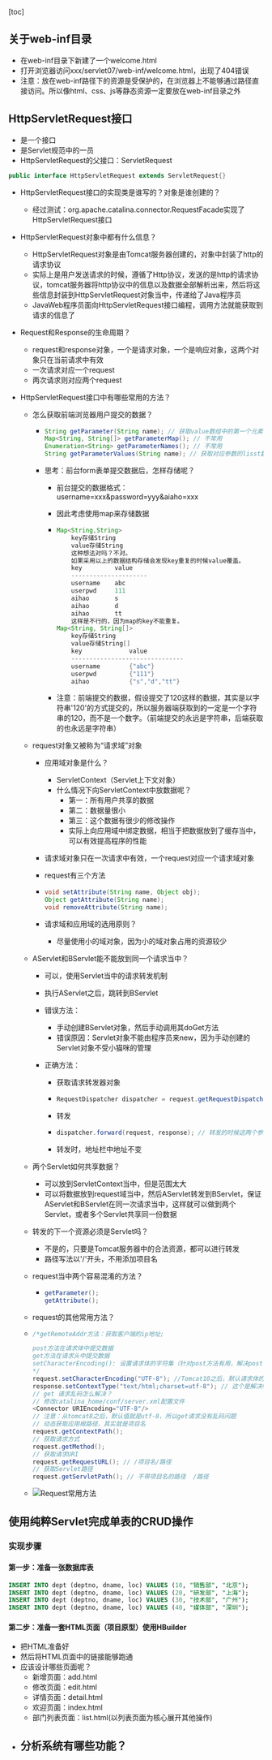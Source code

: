 [toc]

## 关于web-inf目录

- 在web-inf目录下新建了一个welcome.html
- 打开浏览器访问xxx/servlet07/web-inf/welcome.html，出现了404错误
- 注意：放在web-inf路径下的资源是受保护的，在浏览器上不能够通过路径直接访问。所以像html、css、js等静态资源一定要放在web-inf目录之外

## HttpServletRequest接口
- 是一个接口
- 是Servlet规范中的一员
- HttpServletRequest的父接口：ServletRequest
```java
public interface HttpServletRequest extends ServletRequest{}
```
- HttpServletRequest接口的实现类是谁写的？对象是谁创建的？
  - 经过测试：org.apache.catalina.connector.RequestFacade实现了HttpServletRequest接口
- HttpServletRequest对象中都有什么信息？
    - HttpServletRequest对象是由Tomcat服务器创建的，对象中封装了http的请求协议
    - 实际上是用户发送请求的时候，遵循了Http协议，发送的是http的请求协议，tomcat服务器将http协议中的信息以及数据全部解析出来，然后将这些信息封装到HttpServletRequest对象当中，传递给了Java程序员
    - JavaWeb程序员面向HttpServletRequest接口编程，调用方法就能获取到请求的信息了

-   Request和Response的生命周期？

    -   request和response对象，一个是请求对象，一个是响应对象，这两个对象只在当前请求中有效
    -   一次请求对应一个request
    -   两次请求则对应两个request

-   HttpServletRequest接口中有哪些常用的方法？

    -   怎么获取前端浏览器用户提交的数据？

        -   ```java
            String getParameter(String name); // 获取value数组中的第一个元素，设计这个方法的原因是因为一般列表元素中就只有一个值
            Map<String, String[]> getParameterMap(); // 不常用
            Enumeration<String> getParameterNames(); // 不常用
            String getParameterValues(String name); // 获取对应参数的lisst数组
            ```

        -   思考：前台form表单提交数据后，怎样存储呢？

            -   前台提交的数据格式：username=xxx&password=yyy&aiaho=xxx

            -   因此考虑使用map来存储数据

            -   ```java
                Map<String,String>
                    key存储String
                    value存储String
                    这种想法对吗？不对。
                    如果采用以上的数据结构存储会发现key重复的时候value覆盖。
                    key         value
                    ---------------------
                    username    abc
                    userpwd     111
                    aihao       s
                    aihao       d
                    aihao       tt
                    这样是不行的，因为map的key不能重复。
                Map<String, String[]>
                    key存储String
                    value存储String[]
                    key				value
                    -------------------------------
                    username		{"abc"}
                    userpwd			{"111"}
                    aihao			{"s","d","tt"}
                ```

            -   注意：前端提交的数据，假设提交了120这样的数据，其实是以字符串'120'的方式提交的，所以服务器端获取到的一定是一个字符串的120，而不是一个数字。（前端提交的永远是字符串，后端获取的也永远是字符串）

    -   request对象又被称为“请求域”对象

        -   应用域对象是什么？

            -   ServletContext（Servlet上下文对象）
            -   什么情况下向ServletContext中放数据呢？
                -   第一：所有用户共享的数据
                -   第二：数据量很小
                -   第三：这个数据有很少的修改操作
                -   实际上向应用域中绑定数据，相当于把数据放到了缓存当中，可以有效提高程序的性能

        -   请求域对象只在一次请求中有效，一个request对应一个请求域对象

        -   request有三个方法

        -   ```java
            void setAttribute(String name, Object obj);
            Object getAttribute(String name);
            void removeAttribute(String name);
            ```

        -   请求域和应用域的选用原则？

            -   尽量使用小的域对象，因为小的域对象占用的资源较少

    -   AServlet和BServlet能不能放到同一个请求当中？

        -   可以，使用Servlet当中的请求转发机制

        -   执行AServlet之后，跳转到BServlet

        -   错误方法：

            -   手动创建BServlet对象，然后手动调用其doGet方法
            -   错误原因：Servlet对象不能由程序员来new，因为手动创建的Servlet对象不受小猫咪的管理

        -   正确方法：

            -   获取请求转发器对象

            -   ```java
                RequestDispatcher dispatcher = request.getRequestDispatcher("/b"); // 请求路径没有项目名；相当于把/b这个路径包装到请求转发器当中
                ```

            -   转发

            -   ```java
                dispatcher.forward(request, response); // 转发的时候这两个参数很重要，因为要保证使用的是同一个request对象
                ```

            -   转发时，地址栏中地址不变

    -   两个Servlet如何共享数据？

        -   可以放到ServletContext当中，但是范围太大
        -   可以将数据放到request域当中，然后AServlet转发到BServlet，保证AServlet和BServlet在同一次请求当中，这样就可以做到两个Servlet，或者多个Servlet共享同一份数据

    -   转发的下一个资源必须是Servlet吗？

        -   不是的，只要是Tomcat服务器中的合法资源，都可以进行转发
        -   路径写法以'/'开头，不用添加项目名

    -   request当中两个容易混淆的方法？

        -   ```java
            getParameter(); 
            getAttribute();
            ```

    -   request的其他常用方法？

    -   ```java 
        /*getRemoteAddr方法：获取客户端的ip地址;
        
        post方法在请求体中提交数据
        get方法在请求头中提交数据
        setCharacterEncoding(): 设置请求体的字符集（针对post方法有用，解决post请求的乱码问题）;
        */
        request.setCharacterEncoding("UTF-8"); //Tomcat10之后，默认请求体的编码就是UTF-8，不会乱码
        response.setContextType("text/html;charset=utf-8"); // 这个是解决响应乱码（tomcat9之前）
        // get 请求乱码怎么解决？
        // 修改catalina_home/conf/server.xml配置文件
        <Connector URIEncoding="UTF-8"/>
        // 注意：从tomcat8之后，默认值就是utf-8，所以get请求没有乱码问题
        // 动态获取应用根路径，其实就是项目名
        request.getContextPath();
        // 获取请求方式
        request.getMethod();
        // 获取请求URI
        request.getRequestURL(); // /项目名/路径
        // 获取Servlet路径
        request.getServletPath(); // 不带项目名的路径  /路径
        ```

    -   ![Request常用方法](/Users/fengxuegt/Documents/Request常用方法.png)

## 使用纯粹Servlet完成单表的CRUD操作

### 实现步骤

#### 第一步：准备一张数据库表

```sql
INSERT INTO dept (deptno, dname, loc) VALUES (10, "销售部", "北京");
INSERT INTO dept (deptno, dname, loc) VALUES (20, "研发部", "上海");
INSERT INTO dept (deptno, dname, loc) VALUES (30, "技术部", "广州");
INSERT INTO dept (deptno, dname, loc) VALUES (40, "媒体部", "深圳");
```

#### 第二步：准备一套HTML页面（项目原型）使用HBuilder

-   把HTML准备好
-   然后将HTML页面中的链接能够跑通
-   应该设计哪些页面呢？
    -   新增页面：add.html
    -   修改页面：edit.html
    -   详情页面：detail.html
    -   欢迎页面：index.html
    -   部门列表页面：list.html(以列表页面为核心展开其他操作)
-   分析系统有哪些功能？
    -   





























